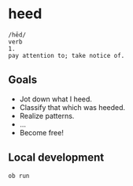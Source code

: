 # heed

```
/hēd/
verb
1.
pay attention to; take notice of.
```

## Goals

- Jot down what I heed.
- Classify that which was heeded.
- Realize patterns.
- ...
- Become free!

## Local development

```
ob run
```
